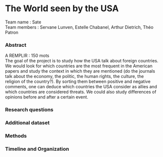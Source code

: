# The World seen by the USA

Team name : Sate \
Team members : Servane Lunven, Estelle Chabanel, Arthur Dietrich, Théo Patron


### Abstract 

A REMPLIR : 150 mots \
The goal of the project is to study how the USA talk about foreign countries. \
We would look for which countries are the most frequent in the American papers and study the context in which they are mentioned (do the journals talk about the economy, the politic, the human rights, the culture, the religion of the country?). By sorting them between positive and negative comments, one can deduce which countries the USA consider as allies and which countries are considered threats.
We could also study differences of opinions before and after a certain event.

### Research questions


### Additional dataset


### Methods 


### Timeline and Organization


